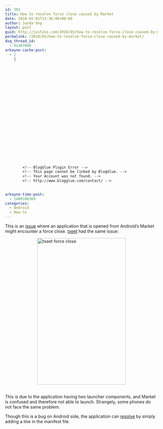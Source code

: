 ```yaml
---
id: 381
title: How to resolve force close caused by Market
date: 2010-05-01T15:36:06+00:00
author: Junda Ong
layout: post
guid: http://just2us.com/2010/05/how-to-resolve-force-close-caused-by-market/
permalink: /2010/05/how-to-resolve-force-close-caused-by-market/
dsq_thread_id:
  - 91407606
arkayne-cache-post:
  - |
    |
        
        
        
        
        
        
        
        
        
        
        
        
        
        
        
        
        
        
        
        
        
        
        
        <!-- BlogGlue Plugin Error -->
        <!-- This page cannot be linked by BlogGlue. -->
        <!-- Your Account was not found. -->
        <!-- http://www.blogglue.com/contact/ -->
        
        
arkayne-time-post:
  - 1400188369
categories:
  - Android
  - How-to
---
```

This is an <a href="http://code.google.com/p/android/issues/detail?id=6579" onclick="__gaTracker('send', 'event', 'outbound-article', 'http://code.google.com/p/android/issues/detail?id=6579', 'issue');">issue</a> where an application that is opened from Android’s Market might encounter a force close. <a href="http://txeet.com" onclick="__gaTracker('send', 'event', 'outbound-article', 'http://txeet.com', 'txeet');">txeet</a> had the same issue:

<a href="http://just2us.com/wp-content/uploads/2010/05/txeetforceclose.png" onclick="__gaTracker('send', 'event', 'outbound-article', 'http://just2us.com/wp-content/uploads/2010/05/txeetforceclose.png', '');"><img title="txeet force close" style="border-right: 0px; border-top: 0px; display: block; float: none; margin-left: auto; border-left: 0px; margin-right: auto; border-bottom: 0px" height="484" alt="txeet force close" src="http://just2us.com/wp-content/uploads/2010/05/txeetforceclose_thumb.png" width="292" border="0" /></a>&#160;

This is due to the application having two launcher components, and Market is confused and therefore not able to launch. Strangely, some phones do not face the same problem. 

Though this is a bug on Android side, the application can <a href="http://stackoverflow.com/questions/2244781/after-downloading-an-application-with-two-launcher-components-from-the-marketplac" onclick="__gaTracker('send', 'event', 'outbound-article', 'http://stackoverflow.com/questions/2244781/after-downloading-an-application-with-two-launcher-components-from-the-marketplac', 'resolve');">resolve</a> by simply adding a line in the manifest file.

> <activity-alias android:name="com.android.internal.app.ResolverActivity" android:targetActivity=".Main" android:exported="true"/>

<div style="font-size:0px;height:0px;line-height:0px;margin:0;padding:0;clear:both">
</div>